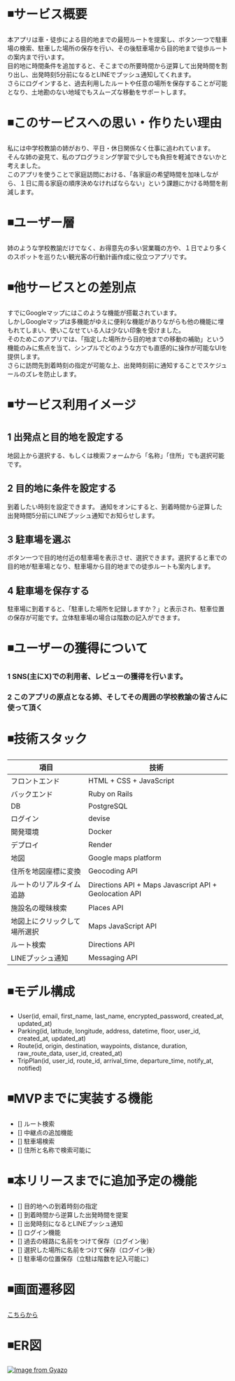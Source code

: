 # ◾️サービス概要
本アプリは車・徒歩による目的地までの最短ルートを提案し、ボタン一つで駐車場の検索、駐車した場所の保存を行い、その後駐車場から目的地まで徒歩ルートの案内まで行います。<br>
目的地に時間条件を追加すると、そこまでの所要時間から逆算して出発時間を割り出し、出発時刻5分前になるとLINEでプッシュ通知してくれます。<br>
さらにログインすると、過去利用したルートや任意の場所を保存することが可能となり、土地勘のない地域でもスムーズな移動をサポートします。<br>

# ◾️このサービスへの思い・作りたい理由
私には中学校教諭の姉がおり、平日・休日関係なく仕事に追われています。<br>そんな姉の姿見て、私のプログラミング学習で少しでも負担を軽減できないかと考えました。<br>
このアプリを使うことで家庭訪問における、「各家庭の希望時間を加味しながら、１日に周る家庭の順序決めなければならない」という課題にかける時間を削減します。<br>

# ◾️ユーザー層
姉のような学校教諭だけでなく、お得意先の多い営業職の方や、１日でより多くのスポットを巡りたい観光客の行動計画作成に役立つアプリです。

# ◾️他サービスとの差別点
すでにGoogleマップにはこのような機能が搭載されています。<br>しかしGoogleマップは多機能がゆえに便利な機能がありながらも他の機能に埋もれてしまい、使いこなせている人は少ない印象を受けました。<br>
そのためこのアプリでは、「指定した場所から目的地までの移動の補助」という機能のみに焦点を当て、シンプルでどのような方でも直感的に操作が可能なUIを提供します。<br>
さらに訪問先到着時刻の指定が可能な上、出発時刻前に通知することでスケジュールのズレを防止します。<br>

# ◾️サービス利用イメージ

## 1 出発点と目的地を設定する
地図上から選択する、もしくは検索フォームから「名称」「住所」でも選択可能です。

## 2 目的地に条件を設定する
到着したい時刻を設定できます。
通知をオンにすると、到着時間から逆算した出発時間5分前にLINEプッシュ通知でお知らせします。

## 3 駐車場を選ぶ
ボタン一つで目的地付近の駐車場を表示させ、選択できます。選択すると車での目的地が駐車場となり、駐車場から目的地までの徒歩ルートも案内します。

## 4 駐車場を保存する
駐車場に到着すると、「駐車した場所を記録しますか？」と表示され、駐車位置の保存が可能です。立体駐車場の場合は階数の記入ができます。

# ◾️ユーザーの獲得について

### 1 SNS(主にX)での利用者、レビューの獲得を行います。

### 2 このアプリの原点となる姉、そしてその周囲の学校教諭の皆さんに使って頂く

# ◾️技術スタック
|  項目  |  技術  |
| ------ | ------ |
| フロントエンド | HTML + CSS + JavaScript |
| バックエンド | Ruby on Rails |
| DB | PostgreSQL |
| ログイン | devise |
| 開発環境 | Docker |
| デプロイ | Render |
| 地図 | Google maps platform |
| 住所を地図座標に変換 | Geocoding API |
| ルートのリアルタイム追跡 | Directions API + Maps Javascript API + Geolocation API |
| 施設名の曖昧検索 | Places API |
| 地図上にクリックして場所選択 | Maps JavaScript API |
| ルート検索 | Directions API |
| LINEプッシュ通知 | Messaging API |

# ◾️モデル構成
- User(id, email, first_name, last_name, encrypted_password, created_at, updated_at)
- Parking(id, latitude, longitude, address, datetime, floor, user_id, created_at, updated_at)
- Route(id, origin, destination, waypoints, distance, duration, raw_route_data, user_id, created_at)
- TripPlan(id, user_id, route_id, arrival_time, departure_time, notify_at, notified)

# ◾️MVPまでに実装する機能

* [] ルート検索
* [] 中継点の追加機能
* [] 駐車場検索
* [] 住所と名称で検索可能に

# ◾️本リリースまでに追加予定の機能

* [] 目的地への到着時刻の指定
* [] 到着時間から逆算した出発時間を提案
* [] 出発時刻になるとLINEプッシュ通知
* [] ログイン機能
* [] 過去の経路に名前をつけて保存（ログイン後）
* [] 選択した場所に名前をつけて保存（ログイン後）
* [] 駐車場の位置保存（立駐は階数を記入可能に）

# ◾️画面遷移図

[こちらから](https://www.figma.com/design/xR8C2mieQqLhdE6i9scIhG/Figma-basics?node-id=2766-96&p=f&m=draw)

# ◾️ER図
[![Image from Gyazo](https://i.gyazo.com/8663ac5b973013cae789cf627a3bbe6b.jpg)](https://gyazo.com/8663ac5b973013cae789cf627a3bbe6b)